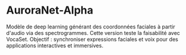 # AuroraNet-Alpha
Modèle de deep learning générant des coordonnées faciales à partir d'audio via des spectrogrammes. Cette version teste la faisabilité avec VocaSet. Objectif : synchroniser expressions faciales et voix pour des applications interactives et immersives.
